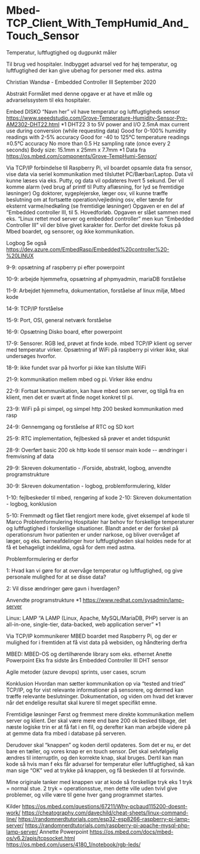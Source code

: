 # Mbed-TCP_Client_With_TempHumid_And_Touch_Sensor
Temperatur, luftfugtighed og dugpunkt måler


Til brug ved hospitaler. 
Indbygget advarsel ved for høj temperatur, og luftfugtighed der kan give ubehag for personer med eks. astma

Christian Wandsø - Embedded Controller III
September 2020


























Abstrakt 
Formålet med denne opgave er at have et måle og advarselssystem til eks hospitaler. 

Embed DISKO “Navn her” vil have temperatur og luftfugtigheds sensor
https://www.seeedstudio.com/Grove-Temperature-Humidity-Sensor-Pro-AM2302-DHT22.html 
*1 DHT22
3 to 5V power and I/O 2.5mA max current use during conversion (while requesting data)
Good for 0-100% humidity readings with 2-5% accuracy
Good for -40 to 125°C temperature readings ±0.5°C accuracy
No more than 0.5 Hz sampling rate (once every 2 seconds)
Body size: 15.1mm x 25mm x 7.7mm
*1 Data fra https://os.mbed.com/components/Grove-TempHumi-Sensor/

Via TCP/IP forbindelse til Raspberry Pi, vil boardet opsamle data fra sensor, vise data via seriel kommunikation med tilsluttet PC/Bærbar/Laptop. Data vil kunne læses via eks. Putty, og data vil opdateres hvert 5 sekund. 
Der vil komme alarm (ved brug af printf til Putty aflæsning, for lyd se fremtidige løsninger)
Og doktorer, sygeplejerske, læger osv, vil kunne træffe beslutning om at fortsætte operation/vejledning osv, eller tænde for eksternt varme/nedkøling (se fremtidige løsninger)
Opgaven er en del af “Embedded controller III, til 5. Hovedforløb. Opgaven er slået sammen med eks. “Linux rettet mod server og embedded controller” men kun “Embedded Controller III” vil der blive givet karakter for. Derfor det direkte fokus på Mbed boardet, og sensorer, og ikke kommunikation. 




Logbog
Se også https://dev.azure.com/EmbedRasp/Embedded%20controller%20-%20LINUX

9-9: opsætning af raspberry pi efter powerpoint

10-9: arbejde hjemmefra, opsætning af phpmyadmin, mariaDB forståelse 

11-9: Arbejdet hjemmefra, dokumentation, forståelse af linux miljø, Mbed kode

14-9: TCP/IP forståelse

15-9: Port, OSI, general netværk forståelse

16-9: Opsætning Disko board, efter powerpoint

17-9: Sensorer. RGB led, prøvet at finde kode. mbed TCP/IP klient og server med temperatur virker. Opsætning af WiFi på raspberry pi
virker ikke, skal undersøges hvorfor. 

18-9: ikke fundet svar på hvorfor pi ikke kan tilslutte WiFi

21-9: kommunikation mellem mbed og pi. Virker ikke endnu

22-9: Fortsat kommunikation, kan have mbed som server, og tilgå fra en klient, men det er svært at finde noget konkret til pi. 

23-9: WiFi på pi simpel, og simpel http 200 besked kommunikation med rasp

24-9: Gennemgang og forståelse af RTC og SD kort

25-9: RTC implementation, fejlbesked så prøver et andet tidspunkt

28-9: Overført basic 200 ok http kode til sensor main kode -- ændringer i fremvisning af data

29-9: Skreven dokumentatio - /Forside, abstrakt, logbog, anvendte programstrukture

30-9: Skreven dokumentation - logbog, problemformulering, kilder

1-10: fejlbeskeder til mbed, rengøring af kode 
2-10: Skreven dokumentation - logbog, konklusion

5-10: Fremmødt og fået fået rengjort mere kode, givet eksempel af kode til Marco
Problemformulering 
Hospitaler har behov for forskellige temperaturer og luftfugtighed i forskellige situationer. Blandt andet er der forskel på operationsrum hvor patienten er under narkose, og bliver overvåget af læger, og eks. børneafdelinger hvor luftfugtigheden skal holdes nede for at få et behageligt indeklima, også for dem med astma. 

Problemformulering er derfor


1: Hvad kan vi gøre for at overvåge temperatur og luftfugtighed, og give personale mulighed for at se disse data?

2: Vil disse ændringer gøre gavn i hverdagen?


































Anvendte programstrukture
*1 https://www.redhat.com/sysadmin/lamp-server

Linux:
LAMP
“A LAMP (Linux, Apache, MySQL/MariaDB, PHP) server is an all-in-one, single-tier, data-backed, web application server” *1

Via TCP/IP kommunikerer MBED boardet med Raspberry Pi, og der er mulighed for i fremtiden at få vist data på websiden, og håndtering derfra

MBED:
MBED-OS og dertilhørende library som eks. ethernet 
Anette Powerpoint
Eks fra sidste års Embedded Controller III
DHT sensor 

Agile metoder (azure devops) sprints, user cases, scrum


























Konklusion
Hvordan man sætter kommunikation op via “tested and tried” TCP/IP, og for vist relevante informationer på sensorere, og dermed kan træffe relevante beslutninger. 
Dokumentation, og viden om hvad det kræver når det endelige resultat skal kurere til meget specifikt emne.  




































Fremtidige løsninger
Først og fremmest mere direkte kommunikation mellem server og klient. Der skal være mere end bare 200 ok besked tilbage, det næste logiske trin er at få fat i en fil, og derefter kan man arbejde videre på at gemme data fra mbed i database på serveren. 

Derudover skal “knappen” og koden dertil opdateres. Som det er nu, er det bare en tæller, og vores knap er en touch sensor. Det skal selvfølgelig ændres til interruptIn, og den korrekte knap, skal bruges. Dertil kan man kode så hvis man f eks får advarsel for temperatur eller luftfugtighed, så kan man sige “OK” ved at trykke på knappen, og få beskeden til at forsvinde. 

Mine originale tanker med knappen var at kode så forskellige tryk eks 1 tryk = normal stue. 
2 tryk = operationsstue, men dette ville uden tvivl give problemer, og ville være til gene hver gang programmet startes. 






























Kilder
https://os.mbed.com/questions/67211/Why-pcbaud115200-doesnt-work/
https://cheatography.com/davechild/cheat-sheets/linux-command-line/
https://randomnerdtutorials.com/esp32-esp8266-raspberry-pi-lamp-server/
https://randomnerdtutorials.com/raspberry-pi-apache-mysql-php-lamp-server/
Annette Powerpoint
https://os.mbed.com/docs/mbed-os/v6.2/apis/tcpsocket.html
https://os.mbed.com/users/4180_1/notebook/rgb-leds/
